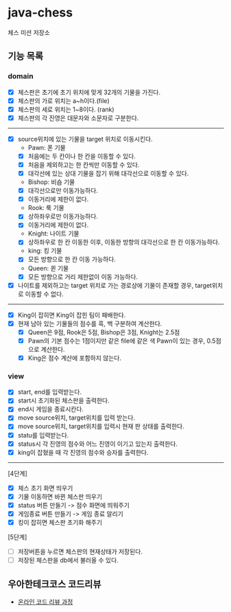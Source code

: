 # java-chess

체스 미션 저장소

## 기능 목록
### domain 
- [x] 체스판은 초기에 초기 위치에 맞게 32개의 기물을 가진다. 
- [x] 체스판의 가로 위치는 a~h이다.(file) 
- [x] 체스판의 세로 위치는 1~8이다. (rank)
- [x] 체스판의 각 진영은 대문자와 소문자로 구분한다.
---  
- [x] source위치에 있는 기물을 target 위치로 이동시킨다. 
    * Pawn: 폰 기물 
    - [x] 처음에는 두 칸이나 한 칸을 이동할 수 있다. 
    - [x] 처음을 제외하고는 한 칸씩만 이동할 수 있다. 
    - [x] 대각선에 있는 상대 기물을 잡기 위해 대각선으로 이동할 수 있다. 
    
    * Bishop: 비숍 기물
    - [x] 대각선으로만 이동가능하다. 
    - [x] 이동거리에 제한이 없다. 
    
    * Rook: 룩 기물 
    - [x] 상하좌우로만 이동가능하다. 
    - [x] 이동거리에 제한이 없다. 
    
    * Knight: 나이트 기물 
    - [x] 상하좌우로 한 칸 이동한 이후, 이동한 방향의 대각선으로 한 칸 이동가능하다. 
    
    * king: 킹 기물 
    - [x] 모든 방향으로 한 칸 이동 가능하다. 
    
    * Queen: 퀸 기물 
    - [x] 모든 방향으로 거리 제한없이 이동 가능하다.
    
- [x] 나이트를 제외하고는 target 위치로 가는 경로상에 기물이 존재할 경우, target위치로 이동할 수 없다.  
---
- [x] King이 잡히면 King이 잡힌 팀이 패배한다. 
- [x] 현재 남아 있는 기물들의 점수를 흑, 백 구분하여 계산한다. 
    - [x] Queen은 9점, Rook은 5점, Bishop은 3점, Knight는 2.5점
    - [x] Pawn의 기본 점수는 1점이지만 같은 file에 같은 색 Pawn이 있는 경우, 0.5점으로 계산한다. 
    - [x] King은 점수 계산에 포함하지 않는다. 
### view
- [x] start, end를 입력받는다. 
- [x] start시 초기화된 체스판을 출력한다. 
- [x] end시 게임을 종료시칸다.
- [x] move source위치, target위치를 입력 받는다. 
- [x] move source위치, target위치를 입력시 현재 판 상태를 출력한다.   
- [x] statu를 입력받는다. 
- [x] status시 각 진영의 점수와 어느 진영이 이기고 있는지 출력한다. 
- [x] king이 잡혔을 때 각 진영의 점수와 승자를 출력한다.

---
[4단계]
- [x] 체스 초기 화면 띄우기 
- [x] 기물 이동하면 바뀐 체스판 띄우기 
- [x] status 버튼 만들기 -> 점수 화면에 띄워주기
- [x] 게임종료 버튼 만들기 -> 게임 종료 알리기  
- [x] 킹이 잡히면 체스판 초기화 해주기

[5단계]
- [ ] 저장버튼을 누르면 체스판의 현재상태가 저장된다. 
- [ ] 저장된 체스판을 db에서 불러올 수 있다. 

## 우아한테크코스 코드리뷰

- [온라인 코드 리뷰 과정](https://github.com/woowacourse/woowacourse-docs/blob/master/maincourse/README.md)
